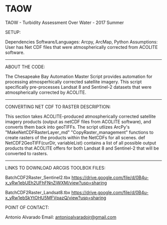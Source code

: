 # TAOW
TAOW - Turbidity Assessment Over Water - 2017 Summer

SETUP:

Dependencies
Software/Languages: Arcpy, ArcMap, Python
Assumptions: User has Net CDF files that were atmospherically corrected from ACOLITE software. 

__________________________________________________________________________________________________________________________________________________________________________________________________________________________________________________________________________________________________________________________

ABOUT THE CODE:

The Chesapeake Bay Automation Master Script provides automation for processing atmosperhically corrected satellite imagery.
This script specifically pre-processes Landsat 8 and Sentinel-2 datasets that were atmospherically corrected by ACOLITE. 

__________________________________________________________________________________________________________________________________________________________________________________________________________________________________________________________________________________________________________________________

CONVERTING NET CDF TO RASTER DESCRIPTION:

This section takes ACOLITE-produced atmospherically corrected satellite imagery products (output as netCDF files from ACOLITE software), and converts them back into geoTIFFs. 
The script utlizes ArcPy's "MakeNetCDFRasterLayer_md" "CopyRaster_management" functions to create rasters of the products within the NetCDFs for all scenes. 
def NetCDF2GeoTIFF(curDir, variableList) contains a list of all possible output products that ACOLITE offers for both Landsat 8 and Sentinel-2 that will be converted to rasters. 
__________________________________________________________________________________________________________________________________________________________________________________________________________________________________________________________________________________________________________________________

LINKS TO DOWNLOAD ARCGIS TOOLBOX FILES:

BatchCDF2Raster_Sentinel2.tbx
https://drive.google.com/file/d/0B4u-x_yRw1ebUEh2UFhFNnZjWXM/view?usp=sharing

BatchCDF2Raster_Landsat8.tbx
https://drive.google.com/file/d/0B4u-x_yRw1ebSkYtOHU5MFVpazQ/view?usp=sharing



POINT OF CONTACT:

Antonio Alvarado 
Email: antonioalvaradojr@gmail.com


